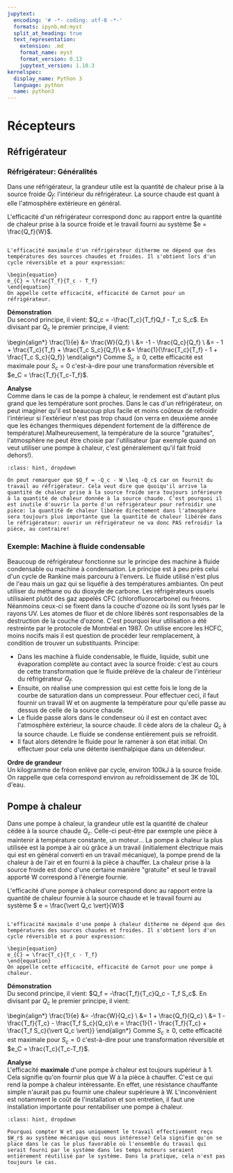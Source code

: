 ```yaml
---
jupytext:
  encoding: '# -*- coding: utf-8 -*-'
  formats: ipynb,md:myst
  split_at_heading: true
  text_representation:
    extension: .md
    format_name: myst
    format_version: 0.13
    jupytext_version: 1.10.3
kernelspec:
  display_name: Python 3
  language: python
  name: python3
---
```

# Récepteurs

## Réfrigérateur

### Réfrigérateur: Généralités


Dans une réfrigérateur, la grandeur utile est la quantité de chaleur prise à la source froide $Q_f$: l'intérieur du réfrigérateur. La source chaude est quant à elle l'atmosphère extérieure en général.

L'efficacité d'un réfrigérateur correspond donc au rapport entre la quantité de chaleur prise à la source froide et le travail fourni au système $e = \frac{Q_f}{W}$.


````{important} __Fondamental : Efficacité de Carnot__

L'efficacité maximale d'un réfrigérateur ditherme ne dépend que des températures des sources chaudes et froides. Il s'obtient lors d'un cycle réversible et a pour expression:

\begin{equation}
e_{C} = \frac{T_f}{T_c - T_f}
\end{equation}
On appelle cette efficacité, efficacité de Carnot pour un réfrigérateur.
````


__Démonstration__  
Du second principe, il vient: $Q_c = -\frac{T_c}{T_f}Q_f - T_c S_c$. En divisant par $Q_c$ le premier principe, il vient:

\begin{align*}
\frac{1}{e} &= \frac{W}{Q_f} \\
&= -1 - \frac{Q_c}{Q_f} \\
&= - 1 + \frac{T_c}{T_f} + \frac{T_c S_c}{Q_f}\\
e &= \frac{1}{\frac{T_c}{T_f} - 1 + \frac{T_c S_c}{Q_f}}
\end{align*}
Comme $S_c \geq 0$, cette efficacité est maximale pour $S_c =0$ c'est-à-dire pour une transformation réversible et $e_C = \frac{T_f}{T_c-T_f}$.



__Analyse__  
Comme dans le cas de la pompe à chaleur, le rendement est d'autant plus grand que les température sont proches. Dans le cas d'un réfrigérateur, on peut imaginer qu'il est beaucoup plus facile et moins coûteux de refroidir l'intérieur si l'extérieur n'est pas trop chaud (on verra en deuxième année que les échanges thermiques dépendent fortement de la différence de température).Malheureusement, la température de la source "gratuites", l'atmosphère ne peut être choisie par l'utilisateur (par exemple quand on veut utiliser une pompe à chaleur, c'est généralement qu'il fait froid dehors!).


````{admonition} Compléments : 
:class: hint, dropdown

On peut remarquer que $Q_f = -Q_c - W \leq -Q_c$ car on fournit du travail au réfrigérateur. Cela veut dire que quoiqu'il arrive la quantité de chaleur prise à la source froide sera toujours inférieure à la quantité de chaleur donnée à la source chaude. C'est pourquoi il est inutile d'ouvrir la porte d'un réfrigérateur pour refroidir une pièce: la quantité de chaleur libérée directement dans l'atmosphère sera toujours plus importante que la quantité de chaleur libérée dans le réfrigérateur: ouvrir un réfrigérateur ne va donc PAS refroidir la pièce, au contraire!
````

### Exemple: Machine à fluide condensable


Beaucoup de réfrigérateur fonctionne sur le principe des machine à fluide condensable ou machine à condensation. Le principe est à peu près celui d'un cycle de Rankine mais parcouru à l'envers. Le fluide utilisé n'est plus de l'eau mais un gaz qui se liquéfie à des températures ambiantes. On peut utiliser du méthane ou du dioxyde de carbone. Les réfrigérateurs usuels utilisaient plutôt des gaz appelés CFC (chlorofluorocarbone) ou fréons. Néanmoins ceux-ci se fixent dans la couche d'ozone où ils sont lysés par le rayons UV. Les atomes de fluor et de chlore libérés sont responsables de la destruction de la couche d'ozone. C'est pourquoi leur utilisation a été restreinte par le protocole de Montréal en 1987. On utilise encore les HCFC, moins nocifs mais il est question de procéder leur remplacement, à condition de trouver un substituants. Principe:

* Dans les machine à fluide condensable, le fluide, liquide, subit une évaporation complète au contact avec la source froide: c'est au cours de cette transformation que le fluide prélève de la chaleur de l'intérieur du réfrigérateur $Q_f$.
* Ensuite, on réalise une compression qui est cette fois le long de la courbe de saturation dans un compresseur. Pour effectuer ceci, il faut fournir un travail W et on augmente la température pour qu'elle passe au dessus de celle de la source chaude.
* Le fluide passe alors dans le condenseur où il est en contact avec l'atmosphère extérieur, la source chaude. Il cède alors de la chaleur $Q_c$ à la source chaude. Le fluide se condense entièrement puis se refroidit.
* Il faut alors détendre le fluide pour le ramener à son état initial. On effectuer pour cela une détente isenthalpique dans un détendeur.




__Ordre de grandeur__  
Un kilogramme de fréon enlève par cycle, environ 100kJ à la source froide. On rappelle que cela correspond environ au refroidissement de 3K de 10L d'eau.


## Pompe à chaleur


Dans une pompe à chaleur, la grandeur utile est la quantité de chaleur cédée à la source chaude $Q_c$. Celle-ci peut-être par exemple une pièce à maintenir à température constante, un moteur...  La pompe à chaleur la plus utilisée est la pompe à air où grâce à un travail (initialement électrique mais qui est en général converti en un travail mécanique), la pompe prend de la chaleur à de l'air et en fourni à la pièce à chauffer. La chaleur prise à la source froide est donc d'une certaine manière "gratuite" et seul le travail apporté W correspond à l'énergie fournie.

L'efficacité d'une pompe à chaleur correspond donc au rapport entre la quantité de chaleur fournie à la source chaude et le travail fourni au système $ e = \frac{\vert Q_c \vert}{W}$


````{important} __Fondamental : Efficacité de Carnot__

L'efficacité maximale d'une pompe à chaleur ditherme ne dépend que des températures des sources chaudes et froides. Il s'obtient lors d'un cycle réversible et a pour expression:

\begin{equation}
e_{C} = \frac{T_c}{T_c - T_f}
\end{equation}
On appelle cette efficacité, efficacité de Carnot pour une pompe à chaleur.
````


__Démonstration__  
Du second principe, il vient: $Q_f = -\frac{T_f}{T_c}Q_c - T_f S_c$. En divisant par $Q_c$ le premier principe, il vient:

\begin{align*}
\frac{1}{e} &= -\frac{W}{Q_c} \\
&= 1 + \frac{Q_f}{Q_c} \\
&= 1 - \frac{T_f}{T_c} - \frac{T_f S_c}{Q_c}\\
e = \frac{1}{1 - \frac{T_f}{T_c} + \frac{T_f S_c}{\vert Q_c \vert}}
\end{align*}
Comme $S_c \geq 0$, cette efficacité est maximale pour $S_c =0$ c'est-à-dire pour une transformation réversible et $e_C = \frac{T_c}{T_c-T_f}$.



__Analyse__  
L'efficacité __maximale__ d'une pompe à chaleur est toujours supérieur à 1. Cela signifie qu'on fournir plus que W à la pièce à chauffer. C'est ce qui rend la pompe à chaleur intéressante. En effet, une résistance chauffante simple n'aurait pas pu fournir une chaleur supérieure à W. L'inconvénient est notamment le coût de l'installation et son entretien, il faut une installation importante pour rentabiliser une pompe à chaleur.


````{admonition} Compléments : Travail
:class: hint, dropdown

Pourquoi compter W et pas uniquement le travail effectivement reçu $W_r$ au système mécanique qui nous intéresse? Cela signifie qu'on se place dans le cas le plus favorable où l'ensemble du travail qui serait fourni par le système dans les temps moteurs seraient entièrement réutilisé par le système. Dans la pratique, cela n'est pas toujours le cas.
````

